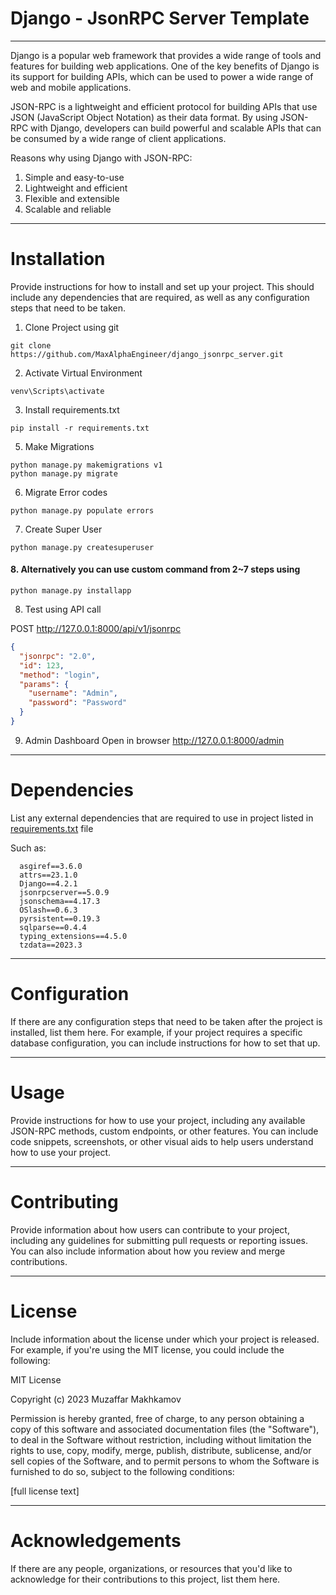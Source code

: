 # Django - JsonRPC Server Template

---
Django is a popular web framework that provides a wide range of tools and features for building web applications. One of
the key benefits of Django is its support for building APIs, which can be used to power a wide range of web and mobile
applications.

JSON-RPC is a lightweight and efficient protocol for building APIs that use JSON (JavaScript Object Notation) as their
data format. By using JSON-RPC with Django, developers can build powerful and scalable APIs that can be consumed by a
wide range of client applications.

Reasons why using Django with JSON-RPC:

1. Simple and easy-to-use
2. Lightweight and efficient
3. Flexible and extensible
4. Scalable and reliable

---

# Installation

Provide instructions for how to install and set up your project. This should include any dependencies that are required,
as well as any configuration steps that need to be taken.

1. Clone Project using git

```commandline
git clone https://github.com/MaxAlphaEngineer/django_jsonrpc_server.git
```

2. Activate Virtual Environment

```commandline
venv\Scripts\activate
```

3. Install requirements.txt

```commandline
pip install -r requirements.txt
```

5. Make Migrations

```commandline
python manage.py makemigrations v1
python manage.py migrate
```

6. Migrate Error codes

```commandline
python manage.py populate errors
```

7. Create Super User

```
python manage.py createsuperuser
``` 

#### 8. Alternatively you can use custom command from 2~7 steps using

```commandline
python manage.py installapp 
```

8. Test using API call

POST http://127.0.0.1:8000/api/v1/jsonrpc

```json
{
  "jsonrpc": "2.0",
  "id": 123,
  "method": "login",
  "params": {
    "username": "Admin",
    "password": "Password"
  }
}
```

9. Admin Dashboard
   Open in browser http://127.0.0.1:8000/admin

---

# Dependencies

List any external dependencies that are required to use in project listed in [requirements.txt](requirements.txt) file

Such as: 

      asgiref==3.6.0
      attrs==23.1.0
      Django==4.2.1
      jsonrpcserver==5.0.9
      jsonschema==4.17.3
      OSlash==0.6.3
      pyrsistent==0.19.3
      sqlparse==0.4.4
      typing_extensions==4.5.0
      tzdata==2023.3

---

# Configuration

If there are any configuration steps that need to be taken after the project is installed, list them here. For example,
if your project requires a specific database configuration, you can include instructions for how to set that up.

---

# Usage

Provide instructions for how to use your project, including any available JSON-RPC methods, custom endpoints, or other
features. You can include code snippets, screenshots, or other visual aids to help users understand how to use your
project.

---

# Contributing

Provide information about how users can contribute to your project, including any guidelines for submitting pull
requests or reporting issues. You can also include information about how you review and merge contributions.

---

# License

Include information about the license under which your project is released. For example, if you're using the MIT
license, you could include the following:

MIT License

Copyright (c) 2023 Muzaffar Makhkamov

Permission is hereby granted, free of charge, to any person obtaining a copy of this software and associated
documentation files (the "Software"), to deal in the Software without restriction, including without limitation the
rights to use, copy, modify, merge, publish, distribute, sublicense, and/or sell copies of the Software, and to permit
persons to whom the Software is furnished to do so, subject to the following conditions:

[full license text]

---

# Acknowledgements

If there are any people, organizations, or resources that you'd like to acknowledge for their contributions to this
project, list them here.
